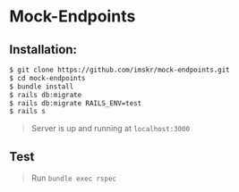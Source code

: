 # Mock-Endpoints

## Installation:

```bash
$ git clone https://github.com/imskr/mock-endpoints.git
$ cd mock-endpoints
$ bundle install
$ rails db:migrate
$ rails db:migrate RAILS_ENV=test
$ rails s
```

> Server is up and running at `localhost:3000`

## Test

> Run `bundle exec rspec`
